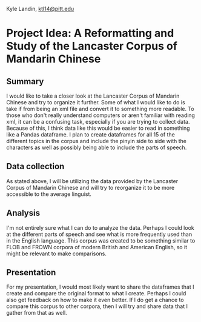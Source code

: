 Kyle Landin, ktl14@pitt.edu
# Project Idea: A Reformatting and Study of the Lancaster Corpus of Mandarin Chinese
## Summary
I would like to take a closer look at the Lancaster Corpus of Mandarin Chinese and try to organize it further. Some of what I would like to do is take if from being an xml file and convert it to something more readable. To those who don't really understand computers or aren't familiar with reading xml, it can be a confusing task, especially if you are trying to collect data. Because of this, I think data like this would be easier to read in something like a Pandas dataframe. I plan to create dataframes for all 15 of the different topics in the corpus and include the pinyin side to side with the characters as well as possibly being able to include the parts of speech.

## Data collection
As stated above, I will be utilizing the data provided by the Lancaster Corpus of Mandarin Chinese and will try to reorganize it to be more accessible to the average linguist.

## Analysis
I'm not entirely sure what I can do to analyze the data. Perhaps I could look at the different parts of speech and see what is more frequently used than in the English language. This corpus was created to be something similar to FLOB and FROWN corpora of modern British and American English, so it might be relevant to make comparisons.

## Presentation
For my presentation, I would most likely want to share the dataframes that I create and compare the original format to what I create. Perhaps I could also get feedback on how to make it even better. If I do get a chance to compare this corpus to other corpora, then I will try and share data that I gather from that as well.
